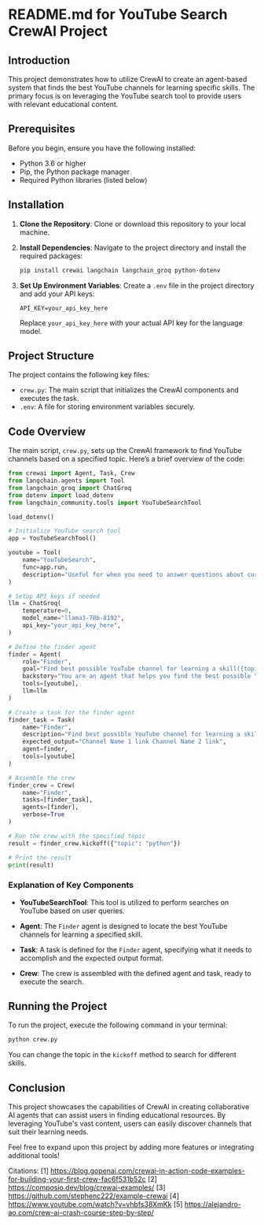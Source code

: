 # README.md for YouTube Search CrewAI Project

## Introduction

This project demonstrates how to utilize CrewAI to create an agent-based system that finds the best YouTube channels for learning specific skills. The primary focus is on leveraging the YouTube search tool to provide users with relevant educational content.

## Prerequisites

Before you begin, ensure you have the following installed:

- Python 3.6 or higher
- Pip, the Python package manager
- Required Python libraries (listed below)

## Installation

1. **Clone the Repository**: 
   Clone or download this repository to your local machine.

2. **Install Dependencies**: 
   Navigate to the project directory and install the required packages:

   ```bash
   pip install crewai langchain langchain_groq python-dotenv
   ```

3. **Set Up Environment Variables**: 
   Create a `.env` file in the project directory and add your API keys:

   ```
   API_KEY=your_api_key_here
   ```

   Replace `your_api_key_here` with your actual API key for the language model.

## Project Structure

The project contains the following key files:

- `crew.py`: The main script that initializes the CrewAI components and executes the task.
- `.env`: A file for storing environment variables securely.

## Code Overview

The main script, `crew.py`, sets up the CrewAI framework to find YouTube channels based on a specified topic. Here’s a brief overview of the code:

```python
from crewai import Agent, Task, Crew
from langchain.agents import Tool
from langchain_groq import ChatGroq
from dotenv import load_dotenv
from langchain_community.tools import YouTubeSearchTool

load_dotenv()

# Initialize YouTube search tool
app = YouTubeSearchTool()

youtube = Tool(
    name="YouTubeSearch",
    func=app.run,
    description="Useful for when you need to answer questions about current events. Input should be a search query.",
)

# Setup API keys if needed
llm = ChatGroq(
    temperature=0,
    model_name="llama3-70b-8192",
    api_key="your_api_key_here",
)

# Define the finder agent
finder = Agent(
    role="Finder",
    goal="Find best possible YouTube channel for learning a skill({topic}) from YouTube.",
    backstory="You are an agent that helps you find the best possible YouTube channel for learning a skill({topic}).",
    tools=[youtube],
    llm=llm 
)

# Create a task for the finder agent
finder_task = Task(
    name="Finder",
    description="Find best possible YouTube channel for learning a skill({topic}) from YouTube.",
    expected_output="Channel Name 1 link Channel Name 2 link",
    agent=finder,
    tools=[youtube]
)

# Assemble the crew
finder_crew = Crew(
    name="Finder",
    tasks=[finder_task],
    agents=[finder], 
    verbose=True
)

# Run the crew with the specified topic
result = finder_crew.kickoff({"topic": "python"})

# Print the result
print(result)
```

### Explanation of Key Components

- **YouTubeSearchTool**: This tool is utilized to perform searches on YouTube based on user queries.
  
- **Agent**: The `Finder` agent is designed to locate the best YouTube channels for learning a specified skill.

- **Task**: A task is defined for the `Finder` agent, specifying what it needs to accomplish and the expected output format.

- **Crew**: The crew is assembled with the defined agent and task, ready to execute the search.

## Running the Project

To run the project, execute the following command in your terminal:

```bash
python crew.py
```

You can change the topic in the `kickoff` method to search for different skills.

## Conclusion

This project showcases the capabilities of CrewAI in creating collaborative AI agents that can assist users in finding educational resources. By leveraging YouTube's vast content, users can easily discover channels that suit their learning needs.

Feel free to expand upon this project by adding more features or integrating additional tools!

Citations:
[1] https://blog.gopenai.com/crewai-in-action-code-examples-for-building-your-first-crew-fac6f531b52c
[2] https://composio.dev/blog/crewai-examples/
[3] https://github.com/stephenc222/example-crewai
[4] https://www.youtube.com/watch?v=vhbfs38XmKk
[5] https://alejandro-ao.com/crew-ai-crash-course-step-by-step/